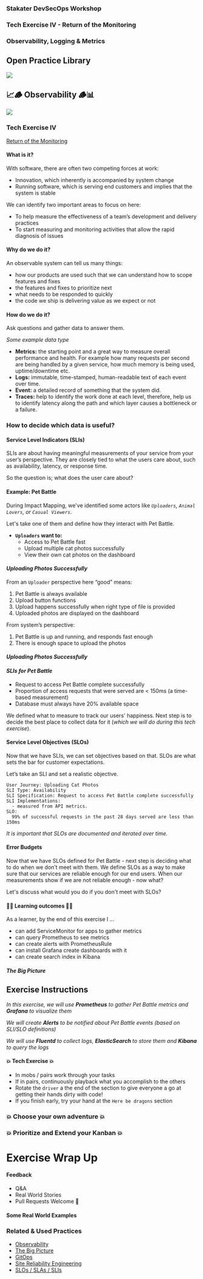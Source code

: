 <!-- .slide: data-background-image="images/Stakater_NewBrand_Background.png" -->
### Stakater DevSecOps Workshop <!-- .element: class="course-title" -->
### Tech Exercise IV - Return of the Monitoring <!-- .element: class="title-color" -->

### Observability, Logging & Metrics<!-- .element: class="title-color" -->



<div class="r-stack">
<div class="fragment fade-out" data-fragment-index="0" >
  <h2>Open Practice Library</h2>
  <img src="images/opl-complete.png">
</div>
<div class="fragment current-visible" data-fragment-index="0" >
  <h2>📈🪵 Observability 🪵📊</h2>
  <a target="_blank" href="https://openpracticelibrary.com/practice/observability/">
  <img src="images/opl-foundation.png">
  </a>
</div>
</div>



### Tech Exercise IV
[Return of the Monitoring](http://rht-labs.com/StarWarsIntroCreator/#!/AN-PnnCgCljRjZ-cOGBI)



#### What is it?
With software, there are often two competing forces at work: 
* Innovation, which inherently is accompanied by system change
* Running software, which is serving end customers and implies that the system is stable

We can identify two important areas to focus on here:

* To help measure the effectiveness of a team’s development and delivery practices
* To start measuring and monitoring activities that allow the rapid diagnosis of issues



#### Why do we do it?
An observable system can tell us many things:

* how our products are used such that we can understand how to scope features and fixes
* the features and fixes to prioritize next
* what needs to be responded to quickly
* the code we ship is delivering value as we expect or not



#### How do we do it?
Ask questions and gather data to answer them.

_Some example data type_ <!--{.element: style="font-size: smaller; font-weight: 100;"} -->
* **Metrics:** the starting point and a great way to measure overall performance and health. For example how many requests per second are being handled by a given service, how much memory is being used, uptime/downtime etc.
* **Logs:** immutable, time-stamped, human-readable text of each event over time.
* **Event:** a detailed record of something that the system did.
* **Traces:** help to identify the work done at each level, therefore, help us to identify latency along the path and which layer causes a bottleneck or a failure.




### How to decide which data is useful?



#### Service Level Indicators (SLIs)
SLIs are about having meaningful measurements of your service from your user’s perspective. They are closely tied to what the users care about, such as availability, latency, or response time.

So the question is; what does the user care about?



#### Example: Pet Battle
During Impact Mapping, we've identified some actors like _`Uploaders`, `Animal Lovers`, or `Casual Viewers`_. 

Let's take one of them and define how they interact with Pet Battle. 
* **`Uploaders` want to:** 
    - Access to Pet Battle fast
    - Upload multiple cat photos successfully
    - View their own cat photos on the dashboard 



#### _Uploading Photos Successfully_
From an `Uploader` perspective here “good” means:
1. Pet Battle is always available
2. Upload button functions
3. Upload happens successfully when right type of file is provided
4. Uploaded photos are displayed on the dashboard

From system’s perspective:
1. Pet Battle is up and running, and responds fast enough
2. There is enough space to upload the photos




#### _Uploading Photos Successfully_
#### _SLIs for Pet Battle_
- Request to access Pet Battle complete successfully
- Proportion of access requests that were served are < 150ms (a time-based measurement)
- Database must always have 20% available space

We defined what to measure to track our users' happiness. Next step is to decide the best place to collect data for it (_which we will do during this tech exercise_).




#### Service Level Objectives (SLOs)
Now that we have SLIs, we can set objectives based on that. SLOs are what sets the bar for customer expectations.

Let’s take an SLI and set a realistic objective.

```
User Journey: Uploading Cat Photos
SLI Type: Availability 
SLI Specification: Request to access Pet Battle complete successfully
SLI Implementations:
  - measured from API metrics.
SLO:
  99% of successful requests in the past 28 days served are less than 150ms
```

_It is important that SLOs are documented and iterated over time._




#### Error Budgets
Now that we have SLOs defined for Pet Battle - next step is deciding what to do when we don’t meet with them. We define SLOs as a way to make sure that our services are reliable enough for our end users. When our measurements show if we are not reliable enough - now what?

Let's discuss what would you do if you don't meet with SLOs?



#### 🧑‍🏫 Learning outcomes 🧑‍💻
As a learner, by the end of this exercise I ...
* can add ServiceMonitor for apps to gather metrics
* can query Prometheus to see metrics
* can create alerts with PrometheusRule
* can install Grafana create dashboards with it
* can create search index in Kibana



##### The Big Picture <!-- .element: class="title-bottom-left" -->
<!-- .slide: data-background-size="contain" data-background-image="https://rht-labs.com/tech-exercise/4-return-of-the-monitoring/images/big-picture-monitoring.jpg", class="white-style" -->




## Exercise Instructions




_In this exercise, we will use **Prometheus** to gather Pet Battle metrics and **Grafana** to visualize them_

_We will create **Alerts** to be notified about Pet Battle events (based on SLI/SLO definitions)_

_We will use **Fluentd** to collect logs, **ElasticSearch** to store them and **Kibana** to query the logs_



#### 💥 Tech Exercise 💥
* In mobs / pairs work through your tasks
* If in pairs, continuously playback what you accomplish to the others
* Rotate the `driver` a the end of the section to give everyone a go at getting their hands dirty with code!
* If you finish early, try your hand at the `Here be dragons` section



### 💥 Choose your own adventure 💥 <!-- .element: class="title-bottom-left" -->
<!-- .slide: data-background-size="contain" data-background-image="images/tech-exercise-iv/tasks.png", class="black-style" data-background-opacity="1"	 -->



### 💥 Prioritize and Extend your Kanban 💥 <!-- .element: class="title-bottom-left" -->
<!-- .slide: data-background-size="contain" data-background-image="images/tech-exercise-iii/team-kanban.png", class="black-style" data-background-opacity="1"	 -->



# Exercise Wrap Up



#### Feedback
* Q&A
* Real World Stories
* Pull Requests Welcome 🦄



#### Some Real World Examples <!-- .element: class="title-bottom-left" -->
<!-- .slide: data-background-size="contain" data-background-image="images/tech-exercise-iv/example-who.png", class="black-style" data-background-opacity="1"	 -->



<!-- .slide: data-background-image="images/book-background.jpeg", class="black-style"  data-background-opacity="0.3" -->
### Related & Used Practices
* [Observability](https://openpracticelibrary.com/practice/observability)
* [The Big Picture](https://openpracticelibrary.com/practice/teh-big-picture)
* [GitOps](https://openpracticelibrary.com/practice/gitops)
* [Site Reliability Engineering](https://sre.google/books/)
* [SLOs / SLAs / SLIs](https://openpracticelibrary.com/practice/service-level-indicators/)
